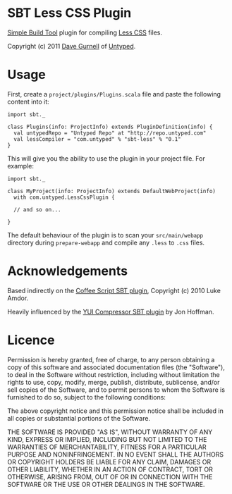 SBT Less CSS Plugin
===================

[Simple Build Tool] plugin for compiling [Less CSS] files.

Copyright (c) 2011 [Dave Gurnell] of [Untyped].

[Simple Build Tool]: http://simple-build-tool.googlecode.com
[Less CSS]: http://lesscss.org
[Dave Gurnell]: http://boxandarrow.com
[Untyped]: http://untyped.com

Usage
=====

First, create a `project/plugins/Plugins.scala` file and paste the following 
content into it:

    import sbt._

    class Plugins(info: ProjectInfo) extends PluginDefinition(info) {
      val untypedRepo = "Untyped Repo" at "http://repo.untyped.com"
      val lessCompiler = "com.untyped" % "sbt-less" % "0.1"
    }

This will give you the ability to use the plugin in your project file. For example:

    import sbt._
    
    class MyProject(info: ProjectInfo) extends DefaultWebProject(info)
      with com.untyped.LessCssPlugin {
    
      // and so on...
    
    }

The default behaviour of the plugin is to scan your `src/main/webapp` directory
during `prepare-webapp` and compile any `.less` to `.css` files.

Acknowledgements
================

Based indirectly on the [Coffee Script SBT plugin], Copyright (c) 2010 Luke Amdor.

Heavily influenced by the [YUI Compressor SBT plugin] by Jon Hoffman.

[Coffee Script SBT plugin]: https://github.com/rubbish/coffee-script-sbt-plugin
[YUI Compressor SBT plugin]: https://github.com/hoffrocket/sbt-yui

Licence
=======

Permission is hereby granted, free of charge, to any person obtaining a copy
of this software and associated documentation files (the "Software"), to deal
in the Software without restriction, including without limitation the rights
to use, copy, modify, merge, publish, distribute, sublicense, and/or sell
copies of the Software, and to permit persons to whom the Software is
furnished to do so, subject to the following conditions:

The above copyright notice and this permission notice shall be included in
all copies or substantial portions of the Software.

THE SOFTWARE IS PROVIDED "AS IS", WITHOUT WARRANTY OF ANY KIND, EXPRESS OR
IMPLIED, INCLUDING BUT NOT LIMITED TO THE WARRANTIES OF MERCHANTABILITY,
FITNESS FOR A PARTICULAR PURPOSE AND NONINFRINGEMENT. IN NO EVENT SHALL THE
AUTHORS OR COPYRIGHT HOLDERS BE LIABLE FOR ANY CLAIM, DAMAGES OR OTHER
LIABILITY, WHETHER IN AN ACTION OF CONTRACT, TORT OR OTHERWISE, ARISING FROM,
OUT OF OR IN CONNECTION WITH THE SOFTWARE OR THE USE OR OTHER DEALINGS IN
THE SOFTWARE.
